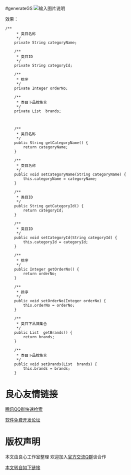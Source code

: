 #generateGS
![输入图片说明](http://git.oschina.net/uploads/images/2015/0815/142539_1869177f_13775.png "在这里输入图片标题")

效果：
```
/**
     * 类目名称
     */
    private String categoryName;

    /**
     * 类目ID
     */
    private String categoryId;

    /**
     * 排序
     */
    private Integer orderNo;

    /**
     * 类目下品牌集合
     */
    private List  brands;



    /**
     * 类目名称
     */
    public String getCategoryName() {
        return categoryName;
    }

    /**
     * 类目名称
     */
    public void setCategoryName(String categoryName) {
        this.categoryName = categoryName;
    }

    /**
     * 类目ID
     */
    public String getCategoryId() {
        return categoryId;
    }

    /**
     * 类目ID
     */
    public void setCategoryId(String categoryId) {
        this.categoryId = categoryId;
    }

    /**
     * 排序
     */
    public Integer getOrderNo() {
        return orderNo;
    }

    /**
     * 排序
     */
    public void setOrderNo(Integer orderNo) {
        this.orderNo = orderNo;
    }

    /**
     * 类目下品牌集合
     */
    public List  getBrands() {
        return brands;
    }

    /**
     * 类目下品牌集合
     */
    public void setBrands(List  brands) {
        this.brands = brands;
    }
```


 # 良心友情链接

[腾讯QQ群快速检索](http://u.720life.cn/s/8cf73f7c)

[软件免费开发论坛](http://u.720life.cn/s/bbb01dc0)

# 版权声明 

本文由良心工作室整理 欢迎加入[官方交流Q群](https://u.720life.cn/s/f2316816)谈合作

[本文转自如下链接](http://u.720life.cn/g/2e71d0f0a5c601172267ba20d3a43c6e5fd20b0b084b4b12246abfe5267151de75f7c32cca0ca68547788e783197109d2e0294c7ac6a559a268fd78d08a69496)